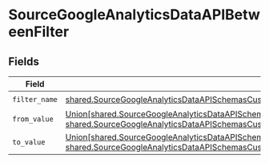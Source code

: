 # SourceGoogleAnalyticsDataAPIBetweenFilter


## Fields

| Field                                                                                                                                                                                                                                                                  | Type                                                                                                                                                                                                                                                                   | Required                                                                                                                                                                                                                                                               | Description                                                                                                                                                                                                                                                            |
| ---------------------------------------------------------------------------------------------------------------------------------------------------------------------------------------------------------------------------------------------------------------------- | ---------------------------------------------------------------------------------------------------------------------------------------------------------------------------------------------------------------------------------------------------------------------- | ---------------------------------------------------------------------------------------------------------------------------------------------------------------------------------------------------------------------------------------------------------------------- | ---------------------------------------------------------------------------------------------------------------------------------------------------------------------------------------------------------------------------------------------------------------------- |
| `filter_name`                                                                                                                                                                                                                                                          | [shared.SourceGoogleAnalyticsDataAPISchemasCustomReportsArrayMetricFilterMetricsFilter4FilterFilterName](../../models/shared/sourcegoogleanalyticsdataapischemascustomreportsarraymetricfiltermetricsfilter4filterfiltername.md)                                       | :heavy_check_mark:                                                                                                                                                                                                                                                     | N/A                                                                                                                                                                                                                                                                    |
| `from_value`                                                                                                                                                                                                                                                           | [Union[shared.SourceGoogleAnalyticsDataAPISchemasCustomReportsArrayMetricFilterInt64Value, shared.SourceGoogleAnalyticsDataAPISchemasCustomReportsArrayMetricFilterDoubleValue]](../../models/shared/sourcegoogleanalyticsdataapifromvalue.md)                         | :heavy_check_mark:                                                                                                                                                                                                                                                     | N/A                                                                                                                                                                                                                                                                    |
| `to_value`                                                                                                                                                                                                                                                             | [Union[shared.SourceGoogleAnalyticsDataAPISchemasCustomReportsArrayMetricFilterMetricsFilterInt64Value, shared.SourceGoogleAnalyticsDataAPISchemasCustomReportsArrayMetricFilterMetricsFilterDoubleValue]](../../models/shared/sourcegoogleanalyticsdataapitovalue.md) | :heavy_check_mark:                                                                                                                                                                                                                                                     | N/A                                                                                                                                                                                                                                                                    |